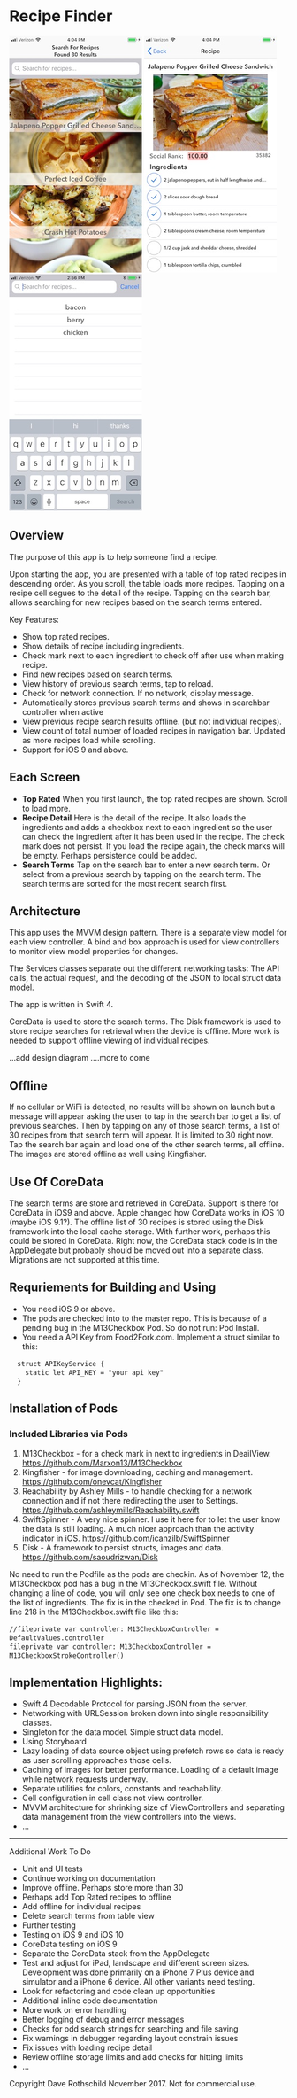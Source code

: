 # Recipe Finder
![alt text](Recipes.jpg "Choose recipe")
![alt text](recipeDetail.jpg "Detail of the recipe")
![alt text](searchTerms.jpg "Search term history")

## Overview

The purpose of this app is to help someone find a recipe.

Upon starting the app, you are presented with a table of top rated recipes in descending order.  As you scroll, the table loads more recipes.  Tapping on a recipe cell segues to the detail of the recipe.  Tapping on the search bar, allows searching for new recipes based on the search terms entered.

Key Features:
- Show top rated recipes.
- Show details of recipe including ingredients.
- Check mark next to each ingredient to check off after use when making recipe.
- Find new recipes based on search terms.
- View history of previous search terms, tap to reload.
- Check for network connection.  If no network, display message.
- Automatically stores previous search terms and shows in searchbar controller when active
- View previous recipe search results offline. (but not individual recipes).
- View count of total number of loaded recipes in navigation bar.  Updated as more recipes load while scrolling.
- Support for iOS 9 and above.


## Each Screen
* **Top Rated**  When you first launch, the top rated recipes are shown.  Scroll to load more.
* **Recipe Detail**  Here is the detail of the recipe.  It also loads the ingredients and adds a checkbox next to each ingredient so the user can check the ingredient after it has been used in the recipe.  The check mark does not persist. If you load the recipe again, the check marks will be empty.  Perhaps persistence could be added.
* **Search Terms**  Tap on the search bar to enter a new search term. Or select from a previous search  by tapping on the search term. The search terms are sorted for the most recent search first.   


## Architecture
This app uses the MVVM design pattern.  There is a separate view model for each view controller. A bind and box approach is used for view controllers to monitor view model properties for changes.

The Services classes separate out the different networking tasks: The API calls, the actual request, and the decoding of the JSON to local struct data model.

The app is written in Swift 4.

CoreData is used to store the search terms. The Disk framework is used to store recipe searches for retrieval when the device is offline.  More work is needed to support offline viewing of individual recipes.

...add design diagram
....more to come

## Offline
If no cellular or WiFi is detected, no results will be shown on launch but a message will appear asking the user to tap in the search bar to get a list of previous searches.  Then by tapping on any of those search terms, a list of 30 recipes from that search term will appear.  It is limited to 30 right now.  Tap the search bar again and load one of the other search terms, all offline.  The images are stored offline as well using Kingfisher.

## Use Of CoreData
The search terms are store and retrieved in CoreData.  Support is there for CoreData in iOS9 and above.  Apple changed how CoreData works in iOS 10 (maybe iOS 9.1?).  The offline list of 30 recipes is stored using the Disk framework into the local cache storage.  With further work, perhaps this could be stored in CoreData.  Right now, the CoreData stack code is in the AppDelegate but probably should be moved out into a separate class. Migrations are not supported at this time.

## Requriements for Building and Using

* You need iOS 9 or above.  
* The pods are checked into to the master repo.  This is because of a pending bug in the M13Checkbox Pod.  So do not run:  Pod Install.
* You need a API Key from Food2Fork.com.  Implement a struct similar to this:
```
  struct APIKeyService {
    static let API_KEY = "your api key"
  }
```

## Installation of Pods
### Included Libraries via Pods
1. M13Checkbox - for a check mark in next to ingredients in DeailView. https://github.com/Marxon13/M13Checkbox
2. Kingfisher - for image downloading, caching and management. https://github.com/onevcat/Kingfisher
3. Reachability by Ashley Mills - to handle checking for a network connection and if not there redirecting the user to Settings. https://github.com/ashleymills/Reachability.swift
4. SwiftSpinner - A very nice spinner.  I use it here for to let the user know the data is still loading.  A much nicer approach than the activity indicator in iOS. https://github.com/icanzilb/SwiftSpinner
5. Disk - A framework to persist structs, images and data.  https://github.com/saoudrizwan/Disk

No need to run the Podfile as the pods are checkin.  As of November 12, the M13Checkbox pod has a bug in the M13Checkbox.swift file.  Without changing a line of code, you will only see one check box needs to one of the list of ingredients.  The fix is in the checked in Pod.  The fix is to change line 218 in the M13Checkbox.swift file like this:
```
//fileprivate var controller: M13CheckboxController = DefaultValues.controller
fileprivate var controller: M13CheckboxController = M13CheckboxStrokeController()
```



## Implementation Highlights:

* Swift 4 Decodable Protocol for parsing JSON from the server.
* Networking with URLSession broken down into single responsibility classes.
* Singleton for the data model. Simple struct data model.
* Using Storyboard
* Lazy loading of data source object using prefetch rows so data is ready as user scrolling approaches those cells.
* Caching of images for better performance.  Loading of a default image while network requests underway.
* Separate utilities for colors, constants and reachability.
* Cell configuration in cell class not view controller.
* MVVM architecture for shrinking size of ViewControllers and separating data management from the view controllers into the views.
* ...

---

Additional Work To Do
* Unit and UI tests
* Continue working on documentation
* Improve offline. Perhaps store more than 30
* Perhaps add Top Rated recipes to offline
* Add offline for individual recipes
* Delete search terms from table view
* Further testing
* Testing on iOS 9 and iOS 10
* CoreData testing on iOS 9
* Separate the CoreData stack from the AppDelegate
* Test and adjust for iPad, landscape and different screen sizes. Development was done primarily on a iPhone 7 Plus device and simulator and a iPhone 6 device. All other variants need testing.
* Look for refactoring and code clean up opportunities
* Additional inline code documentation
* More work on error handling
* Better logging of debug and error messages
* Checks for odd search strings for searching and file saving
* Fix warnings in debugger regarding layout constrain issues
* Fix issues with loading recipe detail
* Review offline storage limits and add checks for hitting limits
* ...


Copyright Dave Rothschild November 2017. Not for commercial use.
